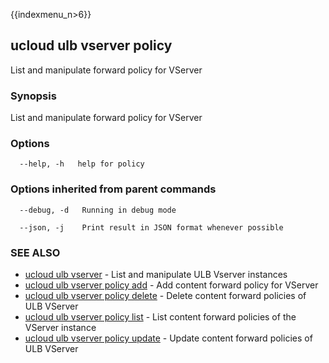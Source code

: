 {{indexmenu_n>6}}

## ucloud ulb vserver policy

List and manipulate forward policy for VServer

### Synopsis

List and manipulate forward policy for VServer

### Options

```
  --help, -h   help for policy 

```

### Options inherited from parent commands

```
  --debug, -d   Running in debug mode 

  --json, -j    Print result in JSON format whenever possible 

```

### SEE ALSO

* [ucloud ulb vserver](software/cli/cmd/ucloud/ulb/vserver)	 - List and manipulate ULB Vserver instances
* [ucloud ulb vserver policy add](software/cli/cmd/ucloud/ulb/vserver/policy/add)	 - Add content forward policy for VServer
* [ucloud ulb vserver policy delete](software/cli/cmd/ucloud/ulb/vserver/policy/delete)	 - Delete content forward policies of ULB VServer
* [ucloud ulb vserver policy list](software/cli/cmd/ucloud/ulb/vserver/policy/list)	 - List content forward policies of the VServer instance
* [ucloud ulb vserver policy update](software/cli/cmd/ucloud/ulb/vserver/policy/update)	 - Update content forward policies of ULB VServer

